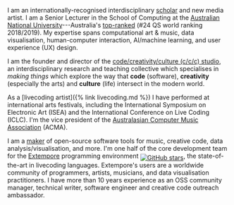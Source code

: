 I am an internationally-recognised interdisciplinary
[scholar](https://scholar.google.com/citations?user=OQdYgLEAAAAJ) and new media
artist. I am a Senior Lecturer in the School of Computing at the [Australian
National University](https://cecs.anu.edu.au/people/ben-swift)---Australia's
[top-ranked](https://services.anu.edu.au/planning-governance/performance-measurement/world-rankings)
(#24 QS world ranking 2018/2019). My expertise spans computational art & music,
data visualisation, human-computer interaction, AI/machine learning, and user
experience (UX) design.

I am the founder and director of the [code/creativity/culture (c/c/c)
studio](https://cs.anu.edu.au/code-creativity-culture/), an interdisciplinary
research and teaching collective which specialises in _making things_ which
explore the way that **code** (software), **creativity** (especially the arts)
and **culture** (life) intersect in the modern world.

As a [livecoding artist]({% link livecoding.md %}) I have performed at
international arts festivals, including the International Symposium on
Electronic Art (ISEA) and the International Conference on Live Coding (ICLC).
I'm the vice president of the [Australasian Computer Music
Association](https://computermusic.org.au) (ACMA).

I am a [maker](https://github.com/benswift) of open-source software tools for
music, creative code, data analysis/visualisation, and more. I'm one half of the
core development team for the [Extempore](https://github.com/digego/extempore)
programming environment <a style="vertical-align: sub;"
href="https://github.com/digego/extempore/stargazers"><img style="width:unset;"
alt="GitHub stars"
src="https://img.shields.io/github/stars/digego/extempore"></a>, the
state-of-the-art in livecoding languages. Extempore's users are a worldwide
community of programmers, artists, musicians, and data visualisation
practitioners. I have more than 10 years experience as an OSS community manager,
technical writer, software engineer and creative code outreach ambassador.
